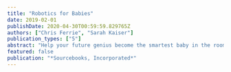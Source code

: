 ```yaml
---
title: "Robotics for Babies"
date: 2019-02-01
publishDate: 2020-04-30T00:59:59.829765Z
authors: ["Chris Ferrie", "Sarah Kaiser"]
publication_types: ["5"]
abstract: "Help your future genius become the smartest baby in the room by introducing them to robotics with the next installment of the Baby University board book series! Simple explanations of complex ideas for your future genius! Robotics for Babiesis a colorful, simple introduction to the technology behind robots. Full of scientific and mathematical information from expert Dr. Sarah Kaiser and Chris Ferrie, this is the perfect book to teach complex robotics concepts in a simple, engaging way. It's never too early to become a scientist! Set the children in your life on a lifelong path to learning with the next incredible installment of the Baby University board book series. Other Baby University titles include Quantum Physics for Babies, Rocket Science for Babies, and many more!"
featured: false
publication: "*Sourcebooks, Incorporated*"
---
```


